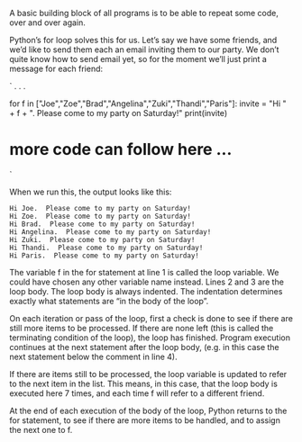 A basic building block of all programs is to be able to repeat some code, over and over again.

Python’s for loop solves this for us. Let’s say we have some friends, and we’d like to send them each an email inviting them to our party. We don’t quite know how to send email yet, so for the moment we’ll just print a message for each friend:

`
.
.
.

for f in ["Joe","Zoe","Brad","Angelina","Zuki","Thandi","Paris"]:
    invite = "Hi " + f + ".  Please come to my party on Saturday!"
    print(invite)
# more code can follow here ...
`

When we run this, the output looks like this:
```
Hi Joe.  Please come to my party on Saturday!
Hi Zoe.  Please come to my party on Saturday!
Hi Brad.  Please come to my party on Saturday!
Hi Angelina.  Please come to my party on Saturday!
Hi Zuki.  Please come to my party on Saturday!
Hi Thandi.  Please come to my party on Saturday!
Hi Paris.  Please come to my party on Saturday!
```

The variable f in the for statement at line 1 is called the loop variable. We could have chosen any other variable name instead.
Lines 2 and 3 are the loop body. The loop body is always indented. The indentation determines exactly what statements are “in the body of the loop”.

On each iteration or pass of the loop, first a check is done to see if there are still more items to be processed. If there are none left (this is called the terminating condition of the loop), the loop has finished. Program execution continues at the next statement after the loop body, (e.g. in this case the next statement below the comment in line 4).

If there are items still to be processed, the loop variable is updated to refer to the next item in the list. This means, in this case, that the loop body is executed here 7 times, and each time f will refer to a different friend.

At the end of each execution of the body of the loop, Python returns to the for statement, to see if there are more items to be handled, and to assign the next one to f.